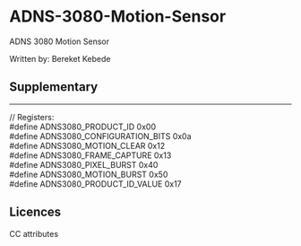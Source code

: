 # ADNS-3080-Motion-Sensor
ADNS 3080 Motion Sensor


Written by: Bereket Kebede

## Supplementary
-----------
// Registers: <br>
#define ADNS3080_PRODUCT_ID           0x00 <br>
#define ADNS3080_CONFIGURATION_BITS   0x0a <br>
#define ADNS3080_MOTION_CLEAR         0x12 <br>
#define ADNS3080_FRAME_CAPTURE        0x13 <br>
#define ADNS3080_PIXEL_BURST          0x40 <br>
#define ADNS3080_MOTION_BURST         0x50 <br>
#define ADNS3080_PRODUCT_ID_VALUE     0x17 <br>


## Licences 

CC attributes
